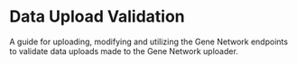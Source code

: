 # **Data Upload Validation**

A guide for uploading, modifying and utilizing the Gene Network endpoints to validate data uploads made to the Gene Network uploader.

